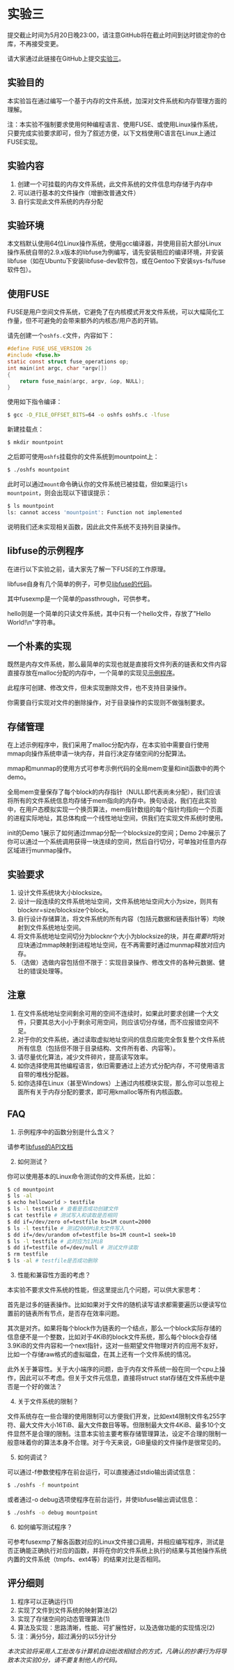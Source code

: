 实验三
======

提交截止时间为5月20日晚23:00，请注意GitHub将在截止时间到达时锁定你的仓库，不再接受变更。

请大家通过此链接在GitHub上提交[实验三](https://classroom.github.com/a/yeJkKW4S)。


实验目的
--------

本实验旨在通过编写一个基于内存的文件系统，加深对文件系统和内存管理方面的理解。

注：本实验不强制要求使用何种编程语言、使用FUSE、或使用Linux操作系统，只要完成实验要求即可，但为了叙述方便，以下文档使用C语言在Linux上通过FUSE实现。


实验内容
--------

1. 创建一个可挂载的内存文件系统，此文件系统的文件信息均存储于内存中
2. 可以进行基本的文件操作（增删改普通文件）
3. 自行实现此文件系统的内存分配


实验环境
--------

本文档默认使用64位Linux操作系统，使用gcc编译器，并使用目前大部分Linux操作系统自带的2.9.x版本的libfuse为例编写，请先安装相应的编译环境，并安装libfuse（如在Ubuntu下安装libfuse-dev软件包，或在Gentoo下安装sys-fs/fuse软件包）。


使用FUSE
--------

FUSE是用户空间文件系统，它避免了在内核模式开发文件系统，可以大幅简化工作量，但不可避免的会带来额外的内核态/用户态的开销。

请先创建一个`oshfs.c`文件，内容如下：

```c
#define FUSE_USE_VERSION 26
#include <fuse.h>
static const struct fuse_operations op;
int main(int argc, char *argv[])
{
    return fuse_main(argc, argv, &op, NULL);
}
```

使用如下指令编译：

```sh
$ gcc -D_FILE_OFFSET_BITS=64 -o oshfs oshfs.c -lfuse
```

新建挂载点：

```sh
$ mkdir mountpoint
```

之后即可使用`oshfs`挂载你的文件系统到mountpoint上：

```sh
$ ./oshfs mountpoint
```

此时可以通过`mount`命令确认你的文件系统已被挂载，但如果运行`ls mountpoint`，则会出现以下错误提示：

```sh
$ ls mountpoint
ls: cannot access 'mountpoint': Function not implemented
```

说明我们还未实现相关函数，因此此文件系统不支持列目录操作。


libfuse的示例程序
-----------------

在进行以下实验之前，请大家先了解一下FUSE的工作原理。

libfuse自身有几个简单的例子，可参见[libfuse的代码](https://github.com/libfuse/libfuse/tree/fuse_2_9_bugfix/example)。

其中fusexmp是一个简单的passthrough，可供参考。

hello则是一个简单的只读文件系统，其中只有一个hello文件，存放了"Hello World!\n"字符串。


一个朴素的实现
--------------

既然是内存文件系统，那么最简单的实现也就是直接将文件列表的链表和文件内容直接存放在malloc分配的内存中，一个简单的实现见[示例程序](oshfs.c)。

此程序可创建、修改文件，但未实现删除文件，也不支持目录操作。

你需要自行实现对文件的删除操作，对于目录操作的实现则不做强制要求。


存储管理
--------

在上述示例程序中，我们采用了malloc分配内存，在本实验中需要自行使用mmap向操作系统申请一块内存，并自行决定存储空间的分配算法。

mmap和munmap的使用方式可参考示例代码的全局mem变量和init函数中的两个demo。

全局mem变量保存了每个block的内存指针（NULL即代表尚未分配），我们应该将所有的文件系统信息均存储于mem指向的内存中。换句话说，我们在此实验中，在用户态模拟实现一个换页算法，mem指针数组的每个指针均指向一个页面的进程实际地址，其总体构成一个线性地址空间，供我们在实现文件系统时使用。

init的Demo 1展示了如何通过mmap分配一个blocksize的空间；Demo 2中展示了你可以通过一个系统调用获得一块连续的空间，然后自行切分，可单独对任意内存区域进行munmap操作。


实验要求
--------

1. 设计文件系统块大小blocksize。
2. 设计一段连续的文件系统地址空间，文件系统地址空间大小为size，则共有blocknr=size/blocksize个block。
3. 自行设计存储算法，将文件系统的所有内容（包括元数据和链表指针等）均映射到文件系统地址空间。
4. 将文件系统地址空间切分为blocknr个大小为blocksize的块，并在*需要时*将对应块通过mmap映射到进程地址空间，在不再需要时通过munmap释放对应内存。
5. （选做）选做内容包括但不限于：实现目录操作、修改文件的各种元数据、健壮的错误处理等。


注意
----

1. 在文件系统地址空间剩余可用的空间不连续时，如果此时要求创建一个大文件，只要其总大小小于剩余可用空间，则应该切分存储，而不应报错空间不足。
2. 对于你的文件系统，通过读取虚拟地址空间的信息应能完全恢复整个文件系统所有信息（包括但不限于目录结构、文件所有者、内容等）。
3. 请尽量优化算法，减少文件碎片，提高读写效率。
4. 如你选择使用其他编程语言，依旧需要通过上述方式分配内存，不可使用语言自带的堆栈分配器。
5. 如你选择在Linux（甚至Windows）上通过内核模块实现，那么你可以忽视上面所有关于内存分配的要求，即可用kmalloc等所有内核函数。


FAQ
---

1. 示例程序中的函数分别是什么含义？

请参考[libfuse的API文档](https://github.com/libfuse/libfuse.github.io/archive/3eb76850180447e128a0cd68aaec642df2ab05d2.zip)

2. 如何测试？

你可以使用基本的Linux命令测试你的文件系统，比如：

```sh
$ cd mountpoint
$ ls -al
$ echo helloworld > testfile
$ ls -l testfile # 查看是否成功创建文件
$ cat testfile # 测试写入和读取是否相同
$ dd if=/dev/zero of=testfile bs=1M count=2000
$ ls -l testfile # 测试2000MiB大文件写入
$ dd if=/dev/urandom of=testfile bs=1M count=1 seek=10
$ ls -l testfile # 此时应为11MiB
$ dd if=testfile of=/dev/null # 测试文件读取
$ rm testfile
$ ls -al # testfile是否成功删除
```

3. 性能和兼容性方面的考虑？

本实验不要求文件系统的性能，但这里提出几个问题，可以供大家思考：

首先是过多的链表操作。比如如果对于文件的随机读写请求都需要遍历以便读写位置前的链表所有节点，是否存在效率问题。

其次是对齐。如果将每个block作为链表的一个结点，那么一个block实际存储的信息便不是一个整数，比如对于4KiB的block文件系统，那么每个block会存储3.9KiB的文件内容和一个next指针，这对一些期望文件物理对齐的应用不友好，比如一个存储raw格式的虚拟磁盘，在其上还有一个文件系统的情况。

此外关于兼容性。关于大小端序的问题，由于内存文件系统一般在同一个cpu上操作，因此可以不考虑。但关于文件元信息，直接将struct stat存储在文件系统中是否是一个好的做法？

4. 关于文件系统的限制？

文件系统存在一些合理的使用限制可以方便我们开发，比如ext4限制文件名255字符、最大文件大小16TiB、最大文件数目等等。但限制最大文件4KiB、最多10个文件显然不是合理的限制。注意本实验主要考察存储管理算法，设定不合理的限制一般意味着你的算法本身不合理。对于今天来说，GiB量级的文件操作是很常见的。

5. 如何调试？

可以通过-f参数使程序在前台运行，可以直接通过stdio输出调试信息：

```sh
$ ./oshfs -f mountpoint
```

或者通过-o debug选项使程序在前台运行，并使libfuse输出调试信息：

```sh
$ ./oshfs -o debug mountpoint
```

6. 如何编写测试程序？

可参考fusexmp了解各函数对应的Linux文件接口调用，并相应编写程序，测试是否正确能正确执行对应的函数，并将在你的文件系统上执行的结果与其他操作系统内置的文件系统（tmpfs、ext4等）的结果对比是否相同。


评分细则
--------

1. 程序可以正确运行(1)
2. 实现了文件到文件系统的映射算法(2)
3. 实现了存储空间的动态管理算法(1)
4. 算法及实现：思路清晰，性能、可扩展性好，以及选做功能的实现情况(2)
5. 注：满分5分，超过满分的以5分计分

*本次实验将采用人工批改与计算机自动批改相结合的方式，凡确认的抄袭行为将导致本次实验0分，请不要复制他人的代码。*

